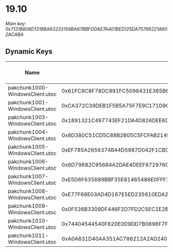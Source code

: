 # 19.10

###### *Main key: 0x7131B806D1318BA63233159BA67BBFDDAE7A401BED125DA75766221A602ACABA*

## Dynamic Keys

| Name                            | Key                                                                | High Res Textures |
|---------------------------------|--------------------------------------------------------------------|-------------------|
| pakchunk1000-WindowsClient.utoc | 0x61FC9C9F78DC891FC5098431E365B618CCCCA77A40DEB81B2FA5A7566252B714 | ❌                 |
| pakchunk1001-WindowsClient.utoc | 0xCA372C39DEB1F5B5A75F7E9C171D90DFFCE01EB0AB9EE5B08AE65EC6B75C33CB | ❌                 |
| pakchunk1003-WindowsClient.utoc | 0x1891321C497743EF21DA4D826DEE6C7C6D6534B9971D2B6CDE7FB44181F82A38 | ❌                 |
| pakchunk1004-WindowsClient.utoc | 0x8D380C51CD5C88B2B05C5FCFAB214997AB3D230E525D81CA8924E1390846E531 | ❌                 |
| pakchunk1005-WindowsClient.utoc | 0xEF785A2656374B44D5987D042F1CB0EA9E45CC546B2135AA3A6A1B1FD17632AF | ❌                 |
| pakchunk1006-WindowsClient.utoc | 0x6D79682C95684A2DAE4DEEF672976C07CA409943CACE6C703C2D863E11C55619 | ❌                 |
| pakchunk1007-WindowsClient.utoc | 0xE5D6F635689BBF35E81465486E0FFF1E494BC31B8650558EEED2863D2B4E3365 | ❌                 |
| pakchunk1008-WindowsClient.utoc | 0xE77F68E03AD4D167E5ED235610EDA29BCFD96282FB08124EBF3FB784DD1C7390 | ❌                 |
| pakchunk1009-WindowsClient.utoc | 0x0F536B3309DF446F2D7FD2C5EC1E2BEEB439DCCDA70AD3EFDB9AA3C36D93F4C4 | ❌                 |
| pakchunk1010-WindowsClient.utoc | 0x74404544540F620E0D9DD7B0696F7FAC40E95B437C54587BB2B4D90E7D1A7A31 | ❌                 |
| pakchunk1011-WindowsClient.utoc | 0xA0A631D40AA351AC786212A2AD24037B205240D9129842834BBABE53FE0AB335 | ❌                 |
